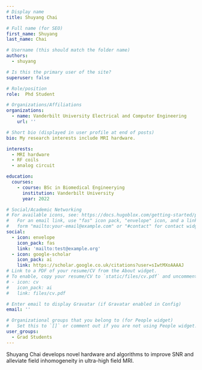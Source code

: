 ```yaml
---
# Display name
title: Shuyang Chai

# Full name (for SEO)
first_name: Shuyang
last_name: Chai

# Username (this should match the folder name)
authors:
  - shuyang

# Is this the primary user of the site?
superuser: false

# Role/position
role:  Phd Student

# Organizations/Affiliations
organizations:
  - name: Vanderbilt University Electrical and Computor Engineering
    url: ''

# Short bio (displayed in user profile at end of posts)
bio: My research interests include MRI hardware.

interests:
  - MRI hardware
  - RF coils
  - analog circuit

education:
  courses:
    - course: BSc in Biomedical Engineerying
      institution: Vanderbilt University
      year: 2022

# Social/Academic Networking
# For available icons, see: https://docs.hugoblox.com/getting-started/page-builder/#icons
#   For an email link, use "fas" icon pack, "envelope" icon, and a link in the
#   form "mailto:your-email@example.com" or "#contact" for contact widget.
social:
  - icon: envelope
    icon_pack: fas
    link: 'mailto:test@example.org'
  - icon: google-scholar
    icon_pack: ai
    link: https://scholar.google.co.uk/citations?user=sIwtMXoAAAAJ
# Link to a PDF of your resume/CV from the About widget.
# To enable, copy your resume/CV to `static/files/cv.pdf` and uncomment the lines below.
# - icon: cv
#   icon_pack: ai
#   link: files/cv.pdf

# Enter email to display Gravatar (if Gravatar enabled in Config)
email: ''

# Organizational groups that you belong to (for People widget)
#   Set this to `[]` or comment out if you are not using People widget.
user_groups:
  - Grad Students
---
```


Shuyang Chai develops novel hardware and algorithms to improve SNR and alleviate field inhomogeneity in ultra-high field MRI. 

